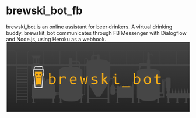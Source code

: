 # brewski_bot_fb
brewski_bot is an online assistant for beer drinkers. A virtual drinking buddy. brewskit_bot communicates through FB Messenger with Dialogflow and Node.js, using Heroku as a webhook.
![Cover image](./public/assets/readme_files/cover.png)


